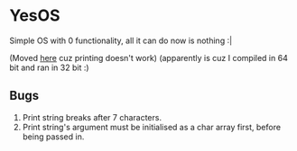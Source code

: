 # YesOS
Simple OS with 0 functionality, all it can do now is nothing :|

(Moved [here](https://github.com/wHo69/SimpleOS) cuz printing doesn't work)
(apparently is cuz I compiled in 64 bit and ran in 32 bit :\)

## Bugs
1. Print string breaks after 7 characters.
2. Print string's argument must be initialised as a char array first, before being passed in.

